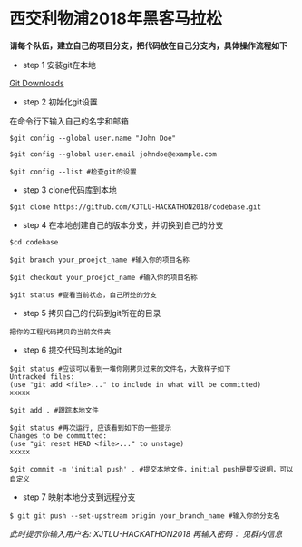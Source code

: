 # 西交利物浦2018年黑客马拉松


**请每个队伍，建立自己的项目分支，把代码放在自己分支内，具体操作流程如下**

* step 1 安装git在本地

[Git Downloads](https://git-scm.com/downloads)  


* step 2 初始化git设置

在命令行下输入自己的名字和邮箱
```
$git config --global user.name "John Doe"

$git config --global user.email johndoe@example.com

$git config --list #检查git的设置
```

* step 3 clone代码库到本地
```
$git clone https://github.com/XJTLU-HACKATHON2018/codebase.git
```

* step 4 在本地创建自己的版本分支，并切换到自己的分支
```
$cd codebase

$git branch your_proejct_name #输入你的项目名称

$git checkout your_proejct_name #输入你的项目名称

$git status #查看当前状态，自己所处的分支
```

* step 5 拷贝自己的代码到git所在的目录
```
把你的工程代码拷贝的当前文件夹
```

* step 6 提交代码到本地的git

```
$git status #应该可以看到一堆你刚拷贝过来的文件名，大致样子如下
Untracked files:
(use "git add <file>..." to include in what will be committed)
xxxxx

$git add . #跟踪本地文件

$git status #再次运行, 应该看到如下的一些提示
Changes to be committed:
(use "git reset HEAD <file>..." to unstage)
xxxxx

$git commit -m 'initial push' . #提交本地文件，initial push是提交说明，可以自定义

```

* step 7 映射本地分支到远程分支
```
$ git git push --set-upstream origin your_branch_name #输入你的分支名
```
*此时提示你输入用户名:
XJTLU-HACKATHON2018
再输入密码：
见群内信息*
